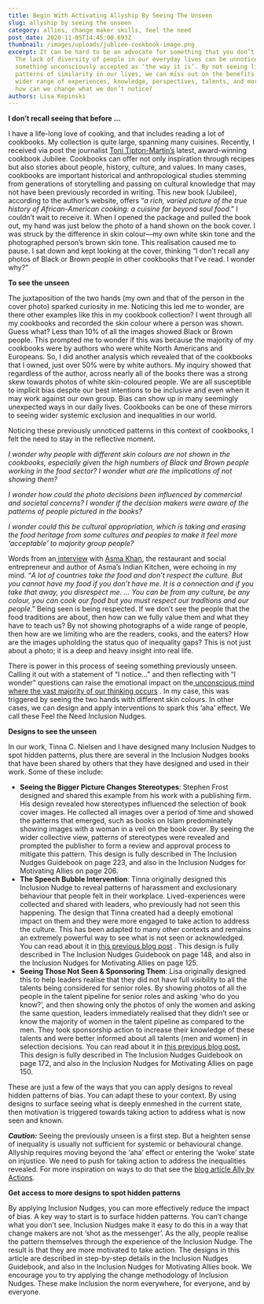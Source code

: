 ```yaml
---
title: Begin With Activating Allyship By Seeing The Unseen
slug: allyship by seeing the unseen
category: allies, change maker skills, feel the need
post_date: 2020-11-05T14:45:00.693Z
thumbnail: /images/uploads/jubliee-cookbook-image.png
excerpt: It can be hard to be an advocate for something that you don’t notice.
  The lack of diversity of people in our everyday lives can be unnoticed and
  something unconsciously accepted as ‘the way it is’. By not seeing limiting
  patterns of similarity in our lives, we can miss out on the benefits of a
  wider range of experiences, knowledge, perspectives, talents, and more. But
  how can we change what we don’t notice?
authors: Lisa Kepinski
---
```

**I don’t recall seeing that before …** 

I have a life-long love of cooking, and that includes reading a lot of cookbooks. My collection is quite large, spanning many cuisines. Recently, I received via post the journalist [Toni Tipton-Martin’s](https://tonitiptonmartin.com/) latest, award-winning cookbook Jubilee. Cookbooks can offer not only inspiration through recipes but also stories about people, history, culture, and values. In many cases, cookbooks are important historical and anthropological studies stemming from generations of storytelling and passing on cultural knowledge that may not have been previously recorded in writing. This new book (Jubilee), according to the author’s website, offers “*a rich, varied picture of the true history of African-American cooking: a cuisine far beyond soul food*.” I couldn’t wait to receive it. When I opened the package and pulled the book out, my hand was just below the photo of a hand shown on the book cover. I was struck by the difference in skin colour—my own white skin tone and the photographed person’s brown skin tone. This realisation caused me to pause. I sat down and kept looking at the cover, thinking “I don’t recall any photos of Black or Brown people in other cookbooks that I’ve read. I wonder why?” 

**To see the unseen** 

The juxtaposition of the two hands (my own and that of the person in the cover photo) sparked curiosity in me. Noticing this led me to wonder, are there other examples like this in my cookbook collection? I went through all my cookbooks and recorded the skin colour where a person was shown. Guess what? Less than 10% of all the images showed Black or Brown people. This prompted me to wonder if this was because the majority of my cookbooks were by authors who were white North Americans and Europeans. So, I did another analysis which revealed that of the cookbooks that I owned, just over 50% were by white authors. My inquiry showed that regardless of the author, across nearly all of the books there was a strong skew towards photos of white skin-coloured people. We are all susceptible to implicit bias despite our best intentions to be inclusive and even when it may work against our own group. Bias can show up in many seemingly unexpected ways in our daily lives. Cookbooks can be one of these mirrors to seeing wider systemic exclusion and inequalities in our world. 

Noticing these previously unnoticed patterns in this context of cookbooks, I felt the need to stay in the reflective moment. 

*I wonder why people with different skin colours are not shown in the cookbooks, especially given the high numbers of Black and Brown people working in the food sector? I wonder what are the implications of not showing them?*

*I wonder how could the photo decisions been influenced by commercial and societal concerns? I wonder if the decision makers were aware of the patterns of people pictured in the books?*

*I wonder could this be cultural appropriation, which is taking and erasing the food heritage from some cultures and peoples to make it feel more ‘acceptable’ to majority group people?* 

Words from an[ interview](https://www.theguardian.com/food/2020/sep/20/asma-khan-restaurants-ranked-on-how-they-treat-people-chefs-table-netflix-darjeeling-express) with [Asma Khan](http://www.asma-khan.com/), the restaurant and social entrepreneur and author of Asma’s Indian Kitchen, were echoing in my mind. “*A lot of countries take the food and don’t respect the culture. But you cannot have my food if you don’t have me. It is a connection and if you take that away, you disrespect me. … You can be from any culture, be any colour, you can cook our food but you must respect our traditions and our people*.” Being seen is being respected. If we don’t see the people that the food traditions are about, then how can we fully value them and what they have to teach us? By not showing photographs of a wide range of people, then how are we limiting who are the readers, cooks, and the eaters? How are the images upholding the status quo of inequality gaps? This is not just about a photo; it is a deep and heavy insight into real life.

There is power in this process of seeing something previously unseen. Calling it out with a statement of “I notice…” and then reflecting with “I wonder” questions can raise the emotional impact on the[ unconscious mind where the vast majority of our thinking occurs](https://inclusion-nudges.org/blog/about-inclusion-nudges/power-of-inclusion-nudges) . In my case, this was triggered by seeing the two hands with different skin colours. In other cases, we can design and apply interventions to spark this ‘aha’ effect. We call these Feel the Need Inclusion Nudges.

**Designs to see the unseen**

In our work, Tinna C. Nielsen and I have designed many Inclusion Nudges to spot hidden patterns, plus there are several in the Inclusion Nudges books that have been shared by others that they have designed and used in their work. Some of these include:

* **Seeing the Bigger Picture Changes Stereotypes**: Stephen Frost designed and shared this example from his work with a publishing firm. His design revealed how stereotypes influenced the selection of book cover images. He collected all images over a period of time and showed the patterns that emerged, such as books on Islam predominately showing images with a woman in a veil on the book cover. By seeing the wider collective view, patterns of stereotypes were revealed and prompted the publisher to form a review and approval process to mitigate this pattern. This design is fully described in The Inclusion Nudges Guidebook on page 223, and also in the Inclusion Nudges for Motivating Allies on page 206.
* **The Speech Bubble Intervention**: Tinna originally designed this Inclusion Nudge to reveal patterns of harassment and exclusionary behaviour that people felt in their workplace. Lived-experiences were collected and shared with leaders, who previously had not seen this happening. The design that Tinna created had a deeply emotional impact on them and they were more engaged to take action to address the culture. This has been adapted to many other contexts and remains an extremely powerful way to see what is not seen or acknowledged. You can read about it in [this previous blog post](https://inclusion-nudges.org/blog/inclusive-co-creation/power-of-speech-bubbles) . This design is fully described in The Inclusion Nudges Guidebook on page 148, and also in the Inclusion Nudges for Motivating Allies on page 125.
* **Seeing Those Not Seen & Sponsoring Them**: Lisa originally designed this to help leaders realise that they did not have full visibility to all the talents being considered for senior roles. By showing photos of all the people in the talent pipeline for senior roles and asking ‘who do you know?’, and then showing only the photos of only the women and asking the same question, leaders immediately realised that they didn’t see or know the majority of women in the talent pipeline as compared to the men. They took sponsorship action to increase their knowledge of these talents and were better informed about all talents (men and women) in selection decisions. You can read about it in [this previous blog post.](https://inclusion-nudges.org/blog/about-inclusion-nudges/power-of-inclusion-nudges) This design is fully described in The Inclusion Nudges Guidebook on page 172, and also in the Inclusion Nudges for Motivating Allies on page 150.

These are just a few of the ways that you can apply designs to reveal hidden patterns of bias. You can adapt these to your context. By using designs to surface seeing what is deeply enmeshed in the current state, then motivation is triggered towards taking action to address what is now seen and known.

***Caution:*** Seeing the previously unseen is a first step. But a heighten sense of inequality is usually not sufficient for systemic or behavioural change. Allyship requires moving beyond the ‘aha’ effect or entering the ‘woke’ state on injustice. We need to push for taking action to address the inequalities revealed. For more inspiration on ways to do that see the [blog article Ally by Actions](https://inclusion-nudges.org/blog/allies/ally-by-actions).

**Get access to more designs to spot hidden patterns** 

By applying Inclusion Nudges, you can more effectively reduce the impact of bias. A key way to start is to surface hidden patterns. You can’t change what you don’t see. Inclusion Nudges make it easy to do this in a way that change makers are not ‘shot as the messenger’. As the ally, people realise the pattern themselves through the experience of the Inclusion Nudge. The result is that they are more motivated to take action. The designs in this article are described in step-by-step details in the Inclusion Nudges Guidebook, and also in the Inclusion Nudges for Motivating Allies book. We encourage you to try applying the change methodology of Inclusion Nudges. These make inclusion the norm everywhere, for everyone, and by everyone.